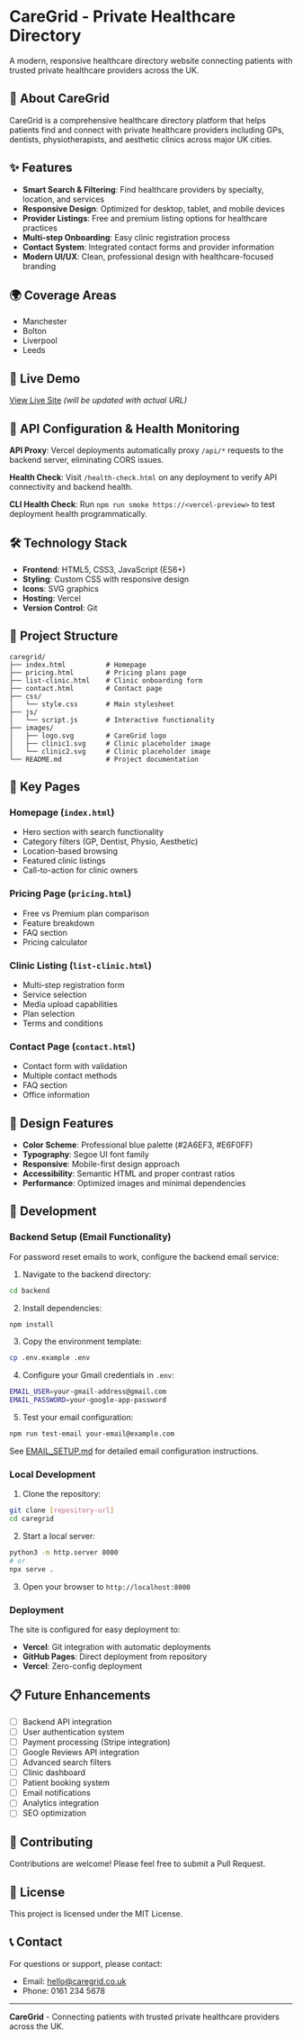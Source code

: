 # CareGrid - Private Healthcare Directory

A modern, responsive healthcare directory website connecting patients with trusted private healthcare providers across the UK.

## 🏥 About CareGrid

CareGrid is a comprehensive healthcare directory platform that helps patients find and connect with private healthcare providers including GPs, dentists, physiotherapists, and aesthetic clinics across major UK cities.

## ✨ Features

- **Smart Search & Filtering**: Find healthcare providers by specialty, location, and services
- **Responsive Design**: Optimized for desktop, tablet, and mobile devices
- **Provider Listings**: Free and premium listing options for healthcare practices
- **Multi-step Onboarding**: Easy clinic registration process
- **Contact System**: Integrated contact forms and provider information
- **Modern UI/UX**: Clean, professional design with healthcare-focused branding

## 🌍 Coverage Areas

- Manchester
- Bolton
- Liverpool
- Leeds

## 🚀 Live Demo

[View Live Site](https://caregrid.vercel.app) *(will be updated with actual URL)*

## 🔧 API Configuration & Health Monitoring

**API Proxy**: Vercel deployments automatically proxy `/api/*` requests to the backend server, eliminating CORS issues.

**Health Check**: Visit `/health-check.html` on any deployment to verify API connectivity and backend health.

**CLI Health Check**: Run `npm run smoke https://<vercel-preview>` to test deployment health programmatically.

## 🛠️ Technology Stack

- **Frontend**: HTML5, CSS3, JavaScript (ES6+)
- **Styling**: Custom CSS with responsive design
- **Icons**: SVG graphics
- **Hosting**: Vercel
- **Version Control**: Git

## 📁 Project Structure

```
caregrid/
├── index.html          # Homepage
├── pricing.html        # Pricing plans page
├── list-clinic.html    # Clinic onboarding form
├── contact.html        # Contact page
├── css/
│   └── style.css       # Main stylesheet
├── js/
│   └── script.js       # Interactive functionality
├── images/
│   ├── logo.svg        # CareGrid logo
│   ├── clinic1.svg     # Clinic placeholder image
│   └── clinic2.svg     # Clinic placeholder image
└── README.md           # Project documentation
```

## 🎯 Key Pages

### Homepage (`index.html`)
- Hero section with search functionality
- Category filters (GP, Dentist, Physio, Aesthetic)
- Location-based browsing
- Featured clinic listings
- Call-to-action for clinic owners

### Pricing Page (`pricing.html`)
- Free vs Premium plan comparison
- Feature breakdown
- FAQ section
- Pricing calculator

### Clinic Listing (`list-clinic.html`)
- Multi-step registration form
- Service selection
- Media upload capabilities
- Plan selection
- Terms and conditions

### Contact Page (`contact.html`)
- Contact form with validation
- Multiple contact methods
- FAQ section
- Office information

## 🎨 Design Features

- **Color Scheme**: Professional blue palette (#2A6EF3, #E6F0FF)
- **Typography**: Segoe UI font family
- **Responsive**: Mobile-first design approach
- **Accessibility**: Semantic HTML and proper contrast ratios
- **Performance**: Optimized images and minimal dependencies

## 🔧 Development

### Backend Setup (Email Functionality)

For password reset emails to work, configure the backend email service:

1. Navigate to the backend directory:
```bash
cd backend
```

2. Install dependencies:
```bash
npm install
```

3. Copy the environment template:
```bash
cp .env.example .env
```

4. Configure your Gmail credentials in `.env`:
```bash
EMAIL_USER=your-gmail-address@gmail.com
EMAIL_PASSWORD=your-google-app-password
```

5. Test your email configuration:
```bash
npm run test-email your-email@example.com
```

See [EMAIL_SETUP.md](EMAIL_SETUP.md) for detailed email configuration instructions.

### Local Development

1. Clone the repository:
```bash
git clone [repository-url]
cd caregrid
```

2. Start a local server:
```bash
python3 -m http.server 8000
# or
npx serve .
```

3. Open your browser to `http://localhost:8000`

### Deployment

The site is configured for easy deployment to:
- **Vercel**: Git integration with automatic deployments
- **GitHub Pages**: Direct deployment from repository
- **Vercel**: Zero-config deployment

## 📋 Future Enhancements

- [ ] Backend API integration
- [ ] User authentication system
- [ ] Payment processing (Stripe integration)
- [ ] Google Reviews API integration
- [ ] Advanced search filters
- [ ] Clinic dashboard
- [ ] Patient booking system
- [ ] Email notifications
- [ ] Analytics integration
- [ ] SEO optimization

## 🤝 Contributing

Contributions are welcome! Please feel free to submit a Pull Request.

## 📄 License

This project is licensed under the MIT License.

## 📞 Contact

For questions or support, please contact:
- Email: hello@caregrid.co.uk
- Phone: 0161 234 5678

---

**CareGrid** - Connecting patients with trusted private healthcare providers across the UK.